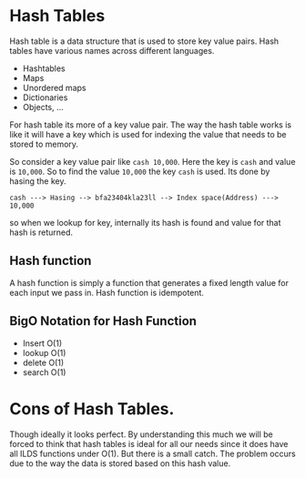 # Hash Tables
Hash table is a data structure that is used to store key value pairs.
Hash tables have various names across different languages. 

- Hashtables
- Maps
- Unordered maps
- Dictionaries
- Objects, ...

For hash table its more of a key value pair. The way the hash table works is like it will have a key which is used for indexing the value that needs to be stored to memory.

So consider a key value pair like `cash 10,000`. Here the key is `cash` and value is `10,000`. So to find the value `10,000` the key `cash` is used. Its done by hasing the key. 

    cash ---> Hasing --> bfa23404kla23ll --> Index space(Address) ---> 10,000

so when we lookup for key, internally its hash is found and value for that hash is returned.

## Hash function

A hash function is simply a function that generates a fixed length value for each input we pass in. Hash function is idempotent.

## BigO Notation for Hash Function

- Insert        O(1)
- lookup        O(1)
- delete        O(1)
- search        O(1)

# Cons of Hash Tables.

Though ideally it looks perfect. By understanding this much we will be forced to think that hash tables is ideal for all our needs since it does have all ILDS functions under O(1). But there is a small catch. The problem occurs due to the way the data is stored based on this hash value.


